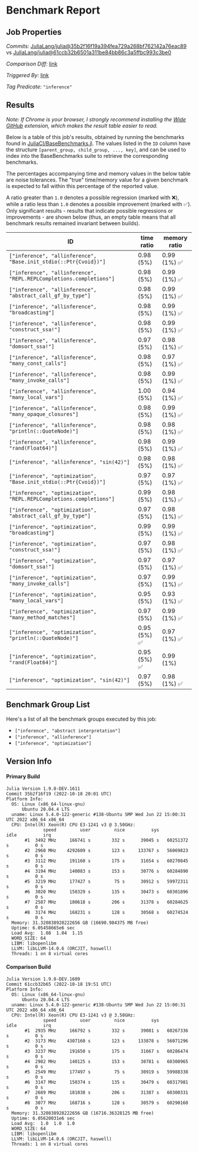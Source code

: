 # Benchmark Report

## Job Properties

*Commits:* [JuliaLang/julia@35b2f16f19a394fea729a268bf762142a76eac89](https://github.com/JuliaLang/julia/commit/35b2f16f19a394fea729a268bf762142a76eac89) vs [JuliaLang/julia@61ccb32b6501a311be84bb86c3a5ffbc993c3be0](https://github.com/JuliaLang/julia/commit/61ccb32b6501a311be84bb86c3a5ffbc993c3be0)

*Comparison Diff:* [link](https://github.com/JuliaLang/julia/compare/61ccb32b6501a311be84bb86c3a5ffbc993c3be0..35b2f16f19a394fea729a268bf762142a76eac89)

*Triggered By:* [link](https://github.com/JuliaLang/julia/pull/47207#issuecomment-1283018011)

*Tag Predicate:* `"inference"`

## Results

*Note: If Chrome is your browser, I strongly recommend installing the [Wide GitHub](https://chrome.google.com/webstore/detail/wide-github/kaalofacklcidaampbokdplbklpeldpj?hl=en)
extension, which makes the result table easier to read.*

Below is a table of this job's results, obtained by running the benchmarks found in
[JuliaCI/BaseBenchmarks.jl](https://github.com/JuliaCI/BaseBenchmarks.jl). The values
listed in the `ID` column have the structure `[parent_group, child_group, ..., key]`,
and can be used to index into the BaseBenchmarks suite to retrieve the corresponding
benchmarks.

The percentages accompanying time and memory values in the below table are noise tolerances. The "true"
time/memory value for a given benchmark is expected to fall within this percentage of the reported value.

A ratio greater than `1.0` denotes a possible regression (marked with :x:), while a ratio less
than `1.0` denotes a possible improvement (marked with :white_check_mark:). Only significant results - results
that indicate possible regressions or improvements - are shown below (thus, an empty table means that all
benchmark results remained invariant between builds).

| ID | time ratio | memory ratio |
|----|------------|--------------|
| `["inference", "allinference", "Base.init_stdio(::Ptr{Cvoid})"]` | 0.98 (5%)  | 0.99 (1%) :white_check_mark: |
| `["inference", "allinference", "REPL.REPLCompletions.completions"]` | 0.98 (5%)  | 0.99 (1%) :white_check_mark: |
| `["inference", "allinference", "abstract_call_gf_by_type"]` | 0.98 (5%)  | 0.99 (1%) :white_check_mark: |
| `["inference", "allinference", "broadcasting"]` | 0.98 (5%)  | 0.99 (1%) :white_check_mark: |
| `["inference", "allinference", "construct_ssa!"]` | 0.98 (5%)  | 0.99 (1%) :white_check_mark: |
| `["inference", "allinference", "domsort_ssa!"]` | 0.97 (5%)  | 0.98 (1%) :white_check_mark: |
| `["inference", "allinference", "many_const_calls"]` | 0.98 (5%)  | 0.97 (1%) :white_check_mark: |
| `["inference", "allinference", "many_invoke_calls"]` | 0.98 (5%)  | 0.99 (1%) :white_check_mark: |
| `["inference", "allinference", "many_local_vars"]` | 1.00 (5%)  | 0.94 (1%) :white_check_mark: |
| `["inference", "allinference", "many_opaque_closures"]` | 0.98 (5%)  | 0.99 (1%) :white_check_mark: |
| `["inference", "allinference", "println(::QuoteNode)"]` | 0.98 (5%)  | 0.98 (1%) :white_check_mark: |
| `["inference", "allinference", "rand(Float64)"]` | 0.98 (5%)  | 0.99 (1%) :white_check_mark: |
| `["inference", "allinference", "sin(42)"]` | 0.98 (5%)  | 0.98 (1%) :white_check_mark: |
| `["inference", "optimization", "Base.init_stdio(::Ptr{Cvoid})"]` | 0.97 (5%)  | 0.97 (1%) :white_check_mark: |
| `["inference", "optimization", "REPL.REPLCompletions.completions"]` | 0.99 (5%)  | 0.98 (1%) :white_check_mark: |
| `["inference", "optimization", "abstract_call_gf_by_type"]` | 0.97 (5%)  | 0.98 (1%) :white_check_mark: |
| `["inference", "optimization", "broadcasting"]` | 0.99 (5%)  | 0.99 (1%) :white_check_mark: |
| `["inference", "optimization", "construct_ssa!"]` | 0.97 (5%)  | 0.98 (1%) :white_check_mark: |
| `["inference", "optimization", "domsort_ssa!"]` | 0.97 (5%)  | 0.97 (1%) :white_check_mark: |
| `["inference", "optimization", "many_invoke_calls"]` | 0.97 (5%)  | 0.99 (1%) :white_check_mark: |
| `["inference", "optimization", "many_local_vars"]` | 0.95 (5%)  | 0.93 (1%) :white_check_mark: |
| `["inference", "optimization", "many_method_matches"]` | 0.97 (5%)  | 0.99 (1%) :white_check_mark: |
| `["inference", "optimization", "println(::QuoteNode)"]` | 0.95 (5%) :white_check_mark: | 0.97 (1%) :white_check_mark: |
| `["inference", "optimization", "rand(Float64)"]` | 0.95 (5%) :white_check_mark: | 0.99 (1%)  |
| `["inference", "optimization", "sin(42)"]` | 0.97 (5%)  | 0.98 (1%) :white_check_mark: |

## Benchmark Group List

Here's a list of all the benchmark groups executed by this job:

- `["inference", "abstract interpretation"]`
- `["inference", "allinference"]`
- `["inference", "optimization"]`

## Version Info

#### Primary Build

```
Julia Version 1.9.0-DEV.1611
Commit 35b2f16f19 (2022-10-18 20:01 UTC)
Platform Info:
  OS: Linux (x86_64-linux-gnu)
      Ubuntu 20.04.4 LTS
  uname: Linux 5.4.0-122-generic #138-Ubuntu SMP Wed Jun 22 15:00:31 UTC 2022 x86_64 x86_64
  CPU: Intel(R) Xeon(R) CPU E3-1241 v3 @ 3.50GHz: 
              speed         user         nice          sys         idle          irq
       #1  3492 MHz     166741 s        332 s      39045 s   60251372 s          0 s
       #2  2960 MHz    4292609 s        123 s     133767 s   56069823 s          0 s
       #3  3112 MHz     191160 s        175 s      31654 s   60270845 s          0 s
       #4  3194 MHz     140083 s        153 s      30776 s   60284890 s          0 s
       #5  3219 MHz     177427 s         75 s      30912 s   59972311 s          0 s
       #6  3020 MHz     150329 s        135 s      30473 s   60301896 s          0 s
       #7  2587 MHz     180618 s        206 s      31378 s   60284625 s          0 s
       #8  3174 MHz     168231 s        128 s      30568 s   60274524 s          0 s
  Memory: 31.320838928222656 GB (16690.984375 MB free)
  Uptime: 6.05458665e6 sec
  Load Avg:  1.08  1.04  1.15
  WORD_SIZE: 64
  LIBM: libopenlibm
  LLVM: libLLVM-14.0.6 (ORCJIT, haswell)
  Threads: 1 on 8 virtual cores

```

#### Comparison Build

```
Julia Version 1.9.0-DEV.1609
Commit 61ccb32b65 (2022-10-18 19:51 UTC)
Platform Info:
  OS: Linux (x86_64-linux-gnu)
      Ubuntu 20.04.4 LTS
  uname: Linux 5.4.0-122-generic #138-Ubuntu SMP Wed Jun 22 15:00:31 UTC 2022 x86_64 x86_64
  CPU: Intel(R) Xeon(R) CPU E3-1241 v3 @ 3.50GHz: 
              speed         user         nice          sys         idle          irq
       #1  2935 MHz     166792 s        332 s      39081 s   60267336 s          0 s
       #2  3173 MHz    4307160 s        123 s     133878 s   56071296 s          0 s
       #3  3237 MHz     191650 s        175 s      31667 s   60286474 s          0 s
       #4  2982 MHz     140125 s        153 s      30781 s   60300965 s          0 s
       #5  2549 MHz     177497 s         75 s      30919 s   59988338 s          0 s
       #6  3147 MHz     150374 s        135 s      30479 s   60317981 s          0 s
       #7  2689 MHz     181038 s        206 s      31387 s   60300331 s          0 s
       #8  3077 MHz     168716 s        128 s      30579 s   60290160 s          0 s
  Memory: 31.320838928222656 GB (16716.36328125 MB free)
  Uptime: 6.05620031e6 sec
  Load Avg:  1.0  1.0  1.0
  WORD_SIZE: 64
  LIBM: libopenlibm
  LLVM: libLLVM-14.0.6 (ORCJIT, haswell)
  Threads: 1 on 8 virtual cores

```
